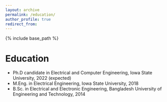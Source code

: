 ```yaml
---
layout: archive
permalink: /education/
author_profile: true
redirect_from:
---
```


{% include base_path %}

Education
======
* Ph.D candidate in Electrical and Computer Engineering, Iowa State University, 2022 (expected)
* M.Eng. in Electrical Engineering, Iowa State University, 2018
* B.Sc. in Electrical and Electronic Engineering, Bangladesh University of Engineering and Technology, 2014

